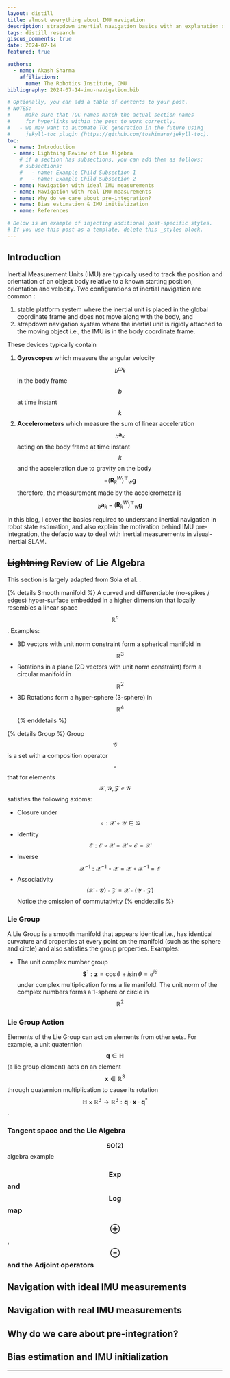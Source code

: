 ```yaml
---
layout: distill
title: almost everything about IMU navigation 
description: strapdown inertial navigation basics with an explanation of IMU pre-integration 
tags: distill research 
giscus_comments: true
date: 2024-07-14
featured: true

authors:
  - name: Akash Sharma
    affiliations:
      name: The Robotics Institute, CMU
bibliography: 2024-07-14-imu-navigation.bib

# Optionally, you can add a table of contents to your post.
# NOTES:
#   - make sure that TOC names match the actual section names
#     for hyperlinks within the post to work correctly.
#   - we may want to automate TOC generation in the future using
#     jekyll-toc plugin (https://github.com/toshimaru/jekyll-toc).
toc:
  - name: Introduction
  - name: Lightning Review of Lie Algebra
    # if a section has subsections, you can add them as follows:
    # subsections:
    #   - name: Example Child Subsection 1
    #   - name: Example Child Subsection 2
  - name: Navigation with ideal IMU measurements
  - name: Navigation with real IMU measurements
  - name: Why do we care about pre-integration? 
  - name: Bias estimation & IMU initialization
  - name: References

# Below is an example of injecting additional post-specific styles.
# If you use this post as a template, delete this _styles block.
---
```

## Introduction 

Inertial Measurement Units (IMU) are typically used to track the position and orientation of an object body relative to a known starting position, orientation and velocity. Two configurations of inertial navigation are common <d-cite key="woodman2007introduction"></d-cite>: 
1. stable platform system where the inertial unit is placed in the global coordinate frame and does not move along with the body, and
2. strapdown navigation system where the inertial unit is rigidly attached to the moving object i.e., the IMU is in the body coordinate frame. 

These devices typically contain 

1. **Gyroscopes** which measure the angular velocity $${}_b\omega_k$$ in the body frame $$b$$ at time instant $$k$$ 
2. **Accelerometers** which measure the sum of linear acceleration $${}_b\mathbf{a}_k$$ acting on the body frame at time instant $$k$$ and the acceleration due to gravity on the body $$ -(\mathbf{R}_k^W)^{\top} {}_w \mathbf{g}$$ therefore, the measurement made by the accelerometer is $${}_b\mathbf{a}_k -(\mathbf{R}_k^W)^{\top} {}_w \mathbf{g}$$

In this blog, I cover the basics required to understand inertial navigation in robot state estimation, and also explain the motivation behind IMU pre-integration<d-cite key="forster2016manifold"></d-cite>, the defacto way to deal with inertial measurements in visual-inertial SLAM. 

## ~~Lightning~~ Review of Lie Algebra

This section is largely adapted from Sola et al. <d-cite key="sola2018micro"></d-cite>.

{% details Smooth manifold %}
A curved and differentiable (no-spikes / edges) hyper-surface embedded in a higher dimension that locally resembles a linear space $$\mathbb{R}^n$$. 
Examples: 

- 3D vectors with unit norm constraint form a spherical manifold in $$\mathbb{R}^3$$
- Rotations in a plane (2D vectors with unit norm constraint) form a circular manifold in $$\mathbb{R}^2$$
- 3D Rotations form a hyper-sphere (3-sphere) in $$\mathbb{R}^4$$
{% enddetails %} 

{% details Group %}
Group $$\mathcal{G}$$ is a set with a composition operator $$\circ$$ that for elements $$\mathcal{X}, \mathcal{Y}, \mathcal{Z} \in \mathcal{G}$$ satisfies the following axioms: 
- Closure under $$\circ: \mathcal{X} \circ \mathcal{Y} \in \mathcal{G}$$
- Identity $$\mathcal{E}: \mathcal{E} \circ \mathcal{X} = \mathcal{X} \circ \mathcal{E} = \mathcal{X}$$
- Inverse $$\mathcal{X}^{-1}: \mathcal{X}^{-1} \circ \mathcal{X} = \mathcal{X} \circ \mathcal{X}^{-1} = \mathcal{E}$$
- Associativity $$ (\mathcal{X} \circ \mathcal{Y}) \circ \mathcal{Z} = \mathcal{X} \circ (\mathcal{Y} \circ \mathcal{Z})$$
Notice the omission of commutativity
{% enddetails %}

### Lie Group

A Lie Group is a smooth manifold that appears identical i.e., has identical curvature and properties at every point on the manifold (such as the sphere and circle) and also satisfies the group properties. 
Examples: 
* The unit complex number group $$\mathbf{S}^1: \mathbf{z} = \cos \theta + i \sin \theta = e^{i\theta}$$ under complex multiplication forms a lie manifold. The unit norm of the complex numbers forms a 1-sphere or circle in $$\mathbb{R}^2$$ 

### Lie Group Action

Elements of the Lie Group can act on elements from other sets. For example, a unit quaternion $$ \mathbf{q} \in \mathbb{H}$$ (a lie group element) acts on an element $$\mathbf{x} \in \mathbb{R}^3$$ through quaternion multiplication to cause its rotation $$ \mathbb{H} \times \mathbb{R}^3 \rightarrow \mathbb{R}^3 : \mathbf{q} \cdot \mathbf{x} \cdot \mathbf{q}^*$$. 

### Tangent space and the Lie Algebra

$$\mathbf{SO(2)}$$ algebra example

### $$\mathbf{Exp}$$ and $$\mathbf{Log}$$ map

### $$\oplus$$, $$\ominus$$ and the Adjoint operators

## Navigation with ideal IMU measurements

## Navigation with real IMU measurements

## Why do we care about pre-integration? 

## Bias estimation and IMU initialization

---